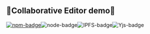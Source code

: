 ## 💫Collaborative Editor demo💫

[![npm-badge](https://img.shields.io/badge/npm-6.9.0-brightgreen)](https://www.npmjs.com/package/download)![node-badge](https://img.shields.io/badge/node-10.16.0-yellowgreen)![IPFS-badge](https://img.shields.io/badge/IPFS-protocol-orange)![Yjs-badge](https://img.shields.io/badge/YJS-CRDT%20implementation-blue)